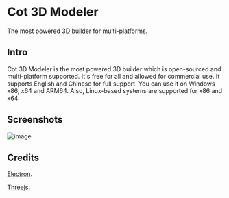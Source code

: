﻿# Cot 3D Modeler
The most powered 3D builder for multi-platforms.
## Intro
Cot 3D Modeler is the most powered 3D builder which is open-sourced and multi-platform supported. It's free for all and allowed for commercial use. It supports English and Chinese for full support. You can use it on Windows x86, x64 and ARM64. Also, Linux-based systems are supported for x86 and x64.
## Screenshots
![image](https://raw.fastgit.org/zjx2007/C3D_Cot-3D/master/Screenshot1.png)
## Credits
[Electron](https://github.com/electron/electron "Electron").

[Threejs](https://github.com/mrdoob/three.js "Threejs").
